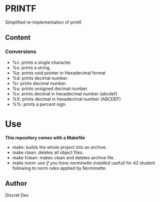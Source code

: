 # PRINTF
Simplified re-implementation of printf.

## Content
### Conversions
+ %c: prints a single character.
+ %s: prints a string.
+ %p: prints void pointer in Hexadecimal format
+ %d: prints decimal number.
+ %i: prints decimal number.
+ %u: prints unsigned decimal number.
+ %x: prints decimal in hexadecimal number (abcdef)
+ %X: prints decimal in hexadecimal number (ABCDEF)
+ %%: prints a percent sign.

# Use
**This repository comes with a Makefile**
+ make: builds the whole project into an archive.
+ make clean: deletes all object files.
+ make fclean: makes clean and deletes archive file.
+ make norm: *use if you have norminette installed* usefull for 42 student following to norm rules applied by Norminette.

## Author
Discret Dev
